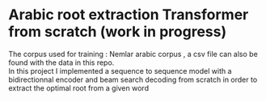 # Arabic root extraction Transformer from scratch (work in progress)

The corpus used for training : Nemlar arabic corpus , a csv file can also be found with the data in this repo.<br />
In this project I implemented a sequence to sequence model with a bidirectionnal encoder and beam search decoding from scratch in order to extract the optimal root from a given word
